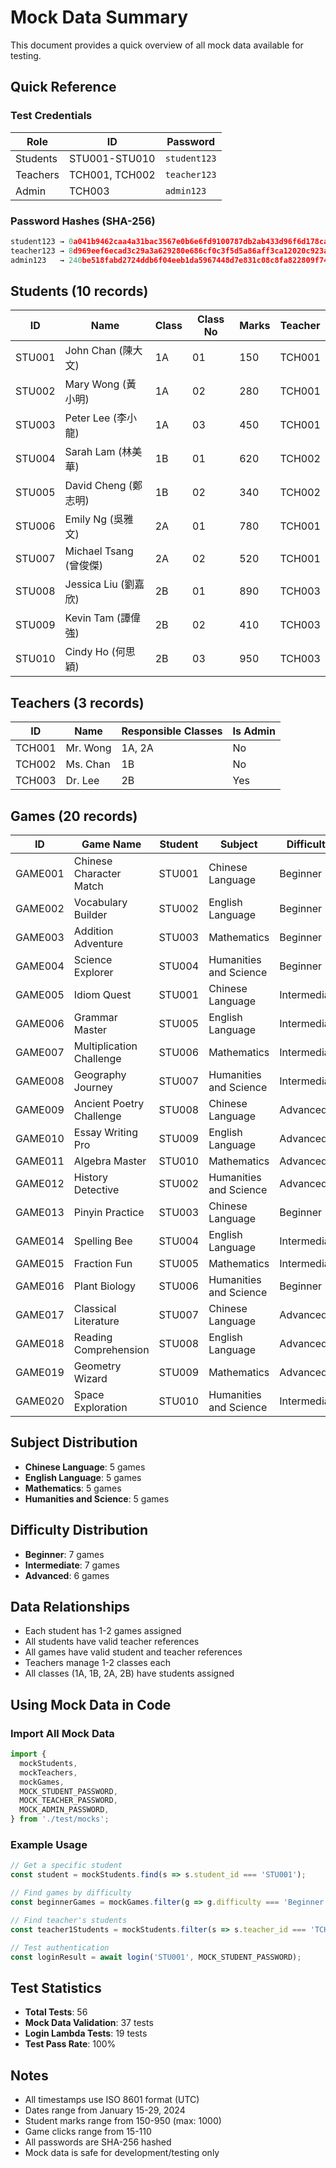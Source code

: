 # Mock Data Summary

This document provides a quick overview of all mock data available for testing.

## Quick Reference

### Test Credentials

| Role | ID | Password |
|------|-----|----------|
| Students | STU001-STU010 | `student123` |
| Teachers | TCH001, TCH002 | `teacher123` |
| Admin | TCH003 | `admin123` |

### Password Hashes (SHA-256)

```typescript
student123 → 0a041b9462caa4a31bac3567e0b6e6fd9100787db2ab433d96f6d178cabfce90
teacher123 → 8d969eef6ecad3c29a3a629280e686cf0c3f5d5a86aff3ca12020c923adc6c92
admin123   → 240be518fabd2724ddb6f04eeb1da5967448d7e831c08c8fa822809f74c720a9
```

## Students (10 records)

| ID | Name | Class | Class No | Marks | Teacher |
|----|------|-------|----------|-------|---------|
| STU001 | John Chan (陳大文) | 1A | 01 | 150 | TCH001 |
| STU002 | Mary Wong (黃小明) | 1A | 02 | 280 | TCH001 |
| STU003 | Peter Lee (李小龍) | 1A | 03 | 450 | TCH001 |
| STU004 | Sarah Lam (林美華) | 1B | 01 | 620 | TCH002 |
| STU005 | David Cheng (鄭志明) | 1B | 02 | 340 | TCH002 |
| STU006 | Emily Ng (吳雅文) | 2A | 01 | 780 | TCH001 |
| STU007 | Michael Tsang (曾俊傑) | 2A | 02 | 520 | TCH001 |
| STU008 | Jessica Liu (劉嘉欣) | 2B | 01 | 890 | TCH003 |
| STU009 | Kevin Tam (譚偉強) | 2B | 02 | 410 | TCH003 |
| STU010 | Cindy Ho (何思穎) | 2B | 03 | 950 | TCH003 |

## Teachers (3 records)

| ID | Name | Responsible Classes | Is Admin |
|----|------|---------------------|----------|
| TCH001 | Mr. Wong | 1A, 2A | No |
| TCH002 | Ms. Chan | 1B | No |
| TCH003 | Dr. Lee | 2B | Yes |

## Games (20 records)

| ID | Game Name | Student | Subject | Difficulty | Clicks |
|----|-----------|---------|---------|------------|--------|
| GAME001 | Chinese Character Match | STU001 | Chinese Language | Beginner | 15 |
| GAME002 | Vocabulary Builder | STU002 | English Language | Beginner | 28 |
| GAME003 | Addition Adventure | STU003 | Mathematics | Beginner | 45 |
| GAME004 | Science Explorer | STU004 | Humanities and Science | Beginner | 62 |
| GAME005 | Idiom Quest | STU001 | Chinese Language | Intermediate | 34 |
| GAME006 | Grammar Master | STU005 | English Language | Intermediate | 19 |
| GAME007 | Multiplication Challenge | STU006 | Mathematics | Intermediate | 78 |
| GAME008 | Geography Journey | STU007 | Humanities and Science | Intermediate | 52 |
| GAME009 | Ancient Poetry Challenge | STU008 | Chinese Language | Advanced | 89 |
| GAME010 | Essay Writing Pro | STU009 | English Language | Advanced | 95 |
| GAME011 | Algebra Master | STU010 | Mathematics | Advanced | 103 |
| GAME012 | History Detective | STU002 | Humanities and Science | Advanced | 67 |
| GAME013 | Pinyin Practice | STU003 | Chinese Language | Beginner | 41 |
| GAME014 | Spelling Bee | STU004 | English Language | Intermediate | 56 |
| GAME015 | Fraction Fun | STU005 | Mathematics | Intermediate | 72 |
| GAME016 | Plant Biology | STU006 | Humanities and Science | Beginner | 38 |
| GAME017 | Classical Literature | STU007 | Chinese Language | Advanced | 84 |
| GAME018 | Reading Comprehension | STU008 | English Language | Advanced | 91 |
| GAME019 | Geometry Wizard | STU009 | Mathematics | Advanced | 76 |
| GAME020 | Space Exploration | STU010 | Humanities and Science | Intermediate | 110 |

## Subject Distribution

- **Chinese Language**: 5 games
- **English Language**: 5 games
- **Mathematics**: 5 games
- **Humanities and Science**: 5 games

## Difficulty Distribution

- **Beginner**: 7 games
- **Intermediate**: 7 games
- **Advanced**: 6 games

## Data Relationships

- Each student has 1-2 games assigned
- All students have valid teacher references
- All games have valid student and teacher references
- Teachers manage 1-2 classes each
- All classes (1A, 1B, 2A, 2B) have students assigned

## Using Mock Data in Code

### Import All Mock Data
```typescript
import {
  mockStudents,
  mockTeachers,
  mockGames,
  MOCK_STUDENT_PASSWORD,
  MOCK_TEACHER_PASSWORD,
  MOCK_ADMIN_PASSWORD,
} from './test/mocks';
```

### Example Usage
```typescript
// Get a specific student
const student = mockStudents.find(s => s.student_id === 'STU001');

// Find games by difficulty
const beginnerGames = mockGames.filter(g => g.difficulty === 'Beginner');

// Find teacher's students
const teacher1Students = mockStudents.filter(s => s.teacher_id === 'TCH001');

// Test authentication
const loginResult = await login('STU001', MOCK_STUDENT_PASSWORD);
```

## Test Statistics

- **Total Tests**: 56
- **Mock Data Validation**: 37 tests
- **Login Lambda Tests**: 19 tests
- **Test Pass Rate**: 100%

## Notes

- All timestamps use ISO 8601 format (UTC)
- Dates range from January 15-29, 2024
- Student marks range from 150-950 (max: 1000)
- Game clicks range from 15-110
- All passwords are SHA-256 hashed
- Mock data is safe for development/testing only
